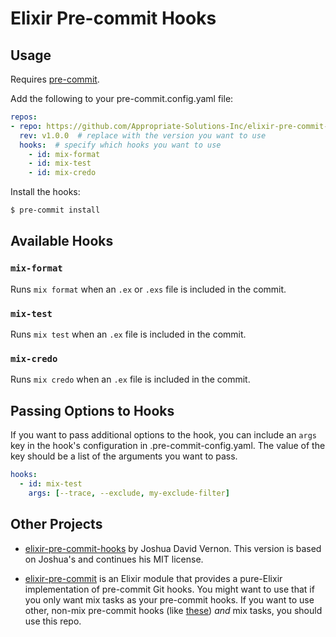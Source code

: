 # Elixir Pre-commit Hooks

## Usage

Requires [pre-commit](https://pypi.org/project/pre-commit/).

Add the following to your pre-commit.config.yaml file:

```yaml
repos:
- repo: https://github.com/Appropriate-Solutions-Inc/elixir-pre-commit-hooks
  rev: v1.0.0  # replace with the version you want to use
  hooks:  # specify which hooks you want to use
    - id: mix-format
    - id: mix-test
    - id: mix-credo
```

Install the hooks:

```bash
$ pre-commit install
```

## Available Hooks

### `mix-format`

Runs `mix format` when an `.ex` or `.exs` file is included in the commit.

### `mix-test`

Runs `mix test` when an `.ex` file is included in the commit.

### `mix-credo`

Runs `mix credo` when an `.ex` file is included in the commit.

## Passing Options to Hooks

If you want to pass additional options to the hook, you can include an `args` key in the hook's configuration in .pre-commit-config.yaml. The value of the key should be a list of the arguments you want to pass.

```yaml
hooks:
  - id: mix-test
    args: [--trace, --exclude, my-exclude-filter]
```

## Other Projects

- [elixir-pre-commit-hooks](https://gitlab.com/jvenom/elixir-pre-commit-hooks)
by Joshua David Vernon. This version is based on Joshua's and continues his MIT license.

- [elixir-pre-commit](https://github.com/dwyl/elixir-pre-commit) is an Elixir module that provides a pure-Elixir implementation of pre-commit Git hooks. You might want to use that if you only want mix tasks as your pre-commit hooks. If you want to use other, non-mix pre-commit hooks (like [these](https://github.com/pre-commit/pre-commit-hooks)) _and_ mix tasks, you should use this repo.
